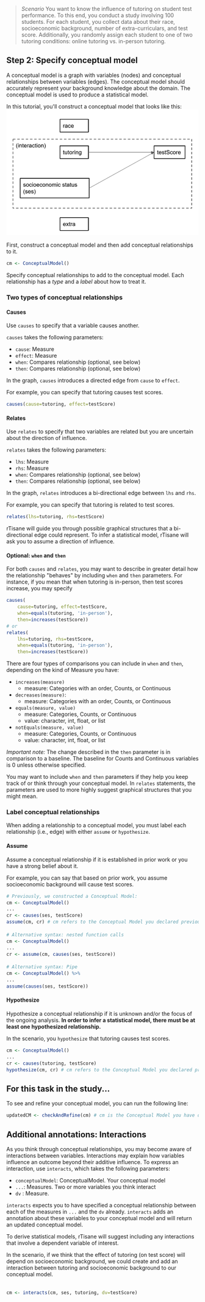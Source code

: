 > *Scenario* You want to know the influence of tutoring on student test performance. To this end, you conduct a study involving 100 students. For each student, you collect data about their race, socioeconomic background, number of extra-curriculars, and test score. Additionally, you randomly assign each student to one of two tutoring conditions: online tutoring vs. in-person tutoring.

## Step 2: Specify conceptual model
A conceptual model is a graph with variables (nodes) and conceptual relationships between variables (edges). The conceptual model should accurately represent your background knowledge about the domain. The conceptual model is used to produce a statistical model.

In this tutorial, you'll construct a conceptual model that looks like this:
<img src="https://raw.githubusercontent.com/emjun/rTisane/study/docs/graph.png" >

First, construct a conceptual model and then add conceptual relationships to it.
```R
cm <- ConceptualModel()
```

Specify conceptual relationships to add to the conceptual model. Each relationship has a *type* and a *label* about how to treat it. 

### Two types of conceptual relationships

#### Causes 
Use `causes` to specify that a variable causes another.  

`causes` takes the following parameters: 
- `cause`: Measure
- `effect`: Measure
- `when`: Compares relationship (optional, see below)
- `then`: Compares relationship (optional, see below)

In the graph, `causes` introduces a directed edge from `cause` to `effect`.

For example, you can specify that tutoring causes test scores. 
```R
causes(cause=tutoring, effect=testScore)
```

#### Relates
Use `relates` to specify that two variables are related but you are uncertain about the direction of influence. 

`relates` takes the following parameters: 
- `lhs`: Measure
- `rhs`: Measure
- `when`: Compares relationship (optional, see below)
- `then`: Compares relationship (optional, see below)

In the graph, `relates` introduces a bi-directional edge  between `lhs` and `rhs`.

For example, you can specify that tutoring is related to test scores. 
```R
relates(lhs=tutoring, rhs=testScore)
```

rTisane will guide you through possible graphical structures that a bi-directional edge could represent. To infer a statistical model, rTisane will ask you to assume a direction of influence.

#### Optional: `when` and `then` 
For both `causes` and `relates`, you may want to describe in greater detail how the relationship "behaves" by including `when` and `then` parameters. For instance, if you mean that when tutoring is in-person, then test scores increase, you may specify
```R
causes(
    cause=tutoring, effect=testScore,
    when=equals(tutoring, 'in-person'),
    then=increases(testScore))
# or
relates(
    lhs=tutoring, rhs=testScore,
    when=equals(tutoring, 'in-person'),
    then=increases(testScore))
```

<!-- To add detail to conceptual relationships involving interactions, specify values corresponding to each of the interacting Measures. For example, 
```R 
ixn <- interacts(ses,tutoring)
# ses == "high", tutoring == "in-person"
causes(
    when=equals(ixn, list("high", "in-person")), 
    then=increases(testScore))
``` -->

There are four types of comparisons you can include in `when` and `then`, depending on the kind of Measure you have:
- `increases(measure)`
    - measure: Categories with an order, Counts, or Continuous
- `decreases(measure)`:
    - measure: Categories with an order, Counts, or Continuous
- `equals(measure, value)`
    - measure: Categories, Counts, or Continuous
    - value: character, int, float, or list
- `notEquals(measure, value)`
    - measure: Categories, Counts, or Continuous
    - value: character, int, float, or list

*Important note:* The change described in the `then` parameter is in comparison to a baseline. The baseline for Counts and Continuous variables is 0 unless otherwise specified. 
 <!-- More precisely, the example `whenThen` statement above states that the average of `testScores` for `"Black"` students is higher than the average of `testScores` for `"White"` students (the baseline specified when `race` was declared.)  -->
 <!-- The baseline for Categorical interactions is the product of baseline values from the interacting Measures.  -->

You may want to include `when` and `then` parameters if they help you keep track of or think through your conceptual model. In `relates` statements, the parameters are used to more highly suggest graphical structures that you might mean. 

### Label conceptual relationships
When adding a relationship to a conceptual model, you must label each relationship (i.e., edge) with either `assume` or `hypothesize`. 

#### Assume 
Assume a conceptual relationship if it is established in prior work or you have a strong belief about it. 
<!-- would be problematic if it did not exist in the current dataset.  -->

For example, you can say that based on prior work, you assume socioeconomic background will cause test scores. 
```R
# Previously, we constructed a Conceptual Model: 
cm <- ConceptualModel()
...
cr <- causes(ses, testScore)
assume(cm, cr) # cm refers to the Conceptual Model you declared previously and are adding this relationship to

# Alternative syntax: nested function calls
cm <- ConceptualModel()
...
cr <- assume(cm, causes(ses, testScore))

# Alternative syntax: Pipe
cm <- ConceptualModel() %>%
...
assume(causes(ses, testScore))
```

#### Hypothesize 
Hypothesize a conceptual relationship if it is unknown and/or the focus of the ongoing analysis. **In order to infer a statistical model, there must be at least one hypothesized relationship.**

In the scenario, you `hypothesize` that tutoring causes test scores.
```R
cm <- ConceptualModel()
...
cr <- causes(tutoring, testScore)
hypothesize(cm, cr) # cm refers to the Conceptual Model you declared previously and are adding this relationship to
```

## For this task in the study...
To see and refine your conceptual model, you can run the following line: 
```R
updatedCM <- checkAndRefine(cm) # cm is the Conceptual Model you have defined
```

## Additional annotations: Interactions
As you think through conceptual relationships, you may become aware of interactions between variables. Interactions may explain how variables influence an outcome beyond their additive influence. To express an interaction, use `interacts`, which takes the following parameters:
- `conceptualModel`: ConceptualModel. Your conceptual model
- `...`: Measures. Two or more variables you think interact
- `dv` : Measure.

`interacts` expects you to have specified a conceptual relationship between each of the measures in `...` and the `dv` already. `interacts` adds an annotation about these variables to your conceptual model and will return an updated conceptual model. 

To derive statistical models, rTisane will suggest including any interactions that involve a dependent variable of interest.

In the scenario, if we think that the effect of tutoring (on test score) will depend on socioeconomic background, we could create and add an interaction between tutoring and socioeconomic background to our conceptual model.
```R

cm <- interacts(cm, ses, tutoring, dv=testScore)
```
